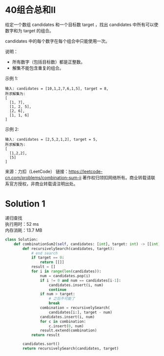 # 40组合总和II

给定一个数组 candidates 和一个目标数 target ，找出 candidates 中所有可以使数字和为 target 的组合。

candidates 中的每个数字在每个组合中只能使用一次。

说明：
+ 所有数字（包括目标数）都是正整数。
+ 解集不能包含重复的组合。 

示例 1:
```
输入: candidates = [10,1,2,7,6,1,5], target = 8,
所求解集为:
[
  [1, 7],
  [1, 2, 5],
  [2, 6],
  [1, 1, 6]
]
```
示例 2:
```
输入: candidates = [2,5,2,1,2], target = 5,
所求解集为:
[
  [1,2,2],
  [5]
]
```
来源：力扣（LeetCode）
链接：https://leetcode-cn.com/problems/combination-sum-ii
著作权归领扣网络所有。商业转载请联系官方授权，非商业转载请注明出处。

# Solution 1
递归查找  
执行用时：52 ms  
内存消耗：13.7 MB  
``` python
class Solution:
    def combinationSum2(self, candidates: [int], target: int) -> [[int]]:
        def recursivelySearch(candidates, target):
            # end search
            if target == 0:
                return [[]]
            result = []
            for i in range(len(candidates)):
                num = candidates.pop(i)
                if i != 0 and num == candidates[i-1]:
                    candidates.insert(i, num)
                    continue
                if num > target:
                    # 之后不可能了
                    break
                combination = recursivelySearch(
                    candidates[i:], target - num)
                candidates.insert(i, num)
                for c in combination:
                    c.insert(0, num)
                result.extend(combination)
            return result

        candidates.sort()
        return recursivelySearch(candidates, target)
```
